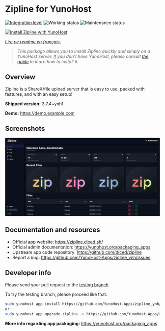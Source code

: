 <!--
N.B.: This README was automatically generated by https://github.com/YunoHost/apps/tree/master/tools/README-generator
It shall NOT be edited by hand.
-->

# Zipline for YunoHost

[![Integration level](https://dash.yunohost.org/integration/zipline.svg)](https://dash.yunohost.org/appci/app/zipline) ![Working status](https://ci-apps.yunohost.org/ci/badges/zipline.status.svg) ![Maintenance status](https://ci-apps.yunohost.org/ci/badges/zipline.maintain.svg)

[![Install Zipline with YunoHost](https://install-app.yunohost.org/install-with-yunohost.svg)](https://install-app.yunohost.org/?app=zipline)

*[Lire ce readme en français.](./README_fr.md)*

> *This package allows you to install Zipline quickly and simply on a YunoHost server.
If you don't have YunoHost, please consult [the guide](https://yunohost.org/#/install) to learn how to install it.*

## Overview

Zipline is a ShareX/file upload server that is easy to use, packed with features, and with an easy setup! 

**Shipped version:** 3.7.4~ynh1

**Demo:** https://demo.example.com

## Screenshots

![Screenshot of Zipline](./doc/screenshots/screenshot.png)

## Documentation and resources

* Official app website: <https://zipline.diced.sh/>
* Official admin documentation: <https://yunohost.org/packaging_apps>
* Upstream app code repository: <https://github.com/diced/zipline>
* Report a bug: <https://github.com/YunoHost-Apps/zipline_ynh/issues>

## Developer info

Please send your pull request to the [testing branch](https://github.com/YunoHost-Apps/zipline_ynh/tree/testing).

To try the testing branch, please proceed like that.

``` bash
sudo yunohost app install https://github.com/YunoHost-Apps/zipline_ynh/tree/testing --debug
or
sudo yunohost app upgrade zipline -u https://github.com/YunoHost-Apps/zipline_ynh/tree/testing --debug
```

**More info regarding app packaging:** <https://yunohost.org/packaging_apps>

